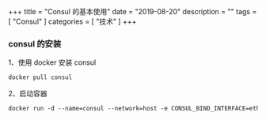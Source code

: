 +++
title = "Consul 的基本使用"
date = "2019-08-20"
description = ""
tags = [
    "Consul"
]
categories = [
    "技术"
]
+++



<!--more-->

### consul 的安装
1、使用 docker 安装 consul
```markdown
docker pull consul
```
2、启动容器
```markdown
docker run -d --name=consul --network=host -e CONSUL_BIND_INTERFACE=eth0 consul
```

